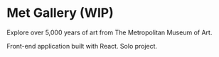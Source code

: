 # Met Gallery (WIP)

Explore over 5,000 years of art from The Metropolitan Museum of Art.

Front-end application built with React. Solo project.
